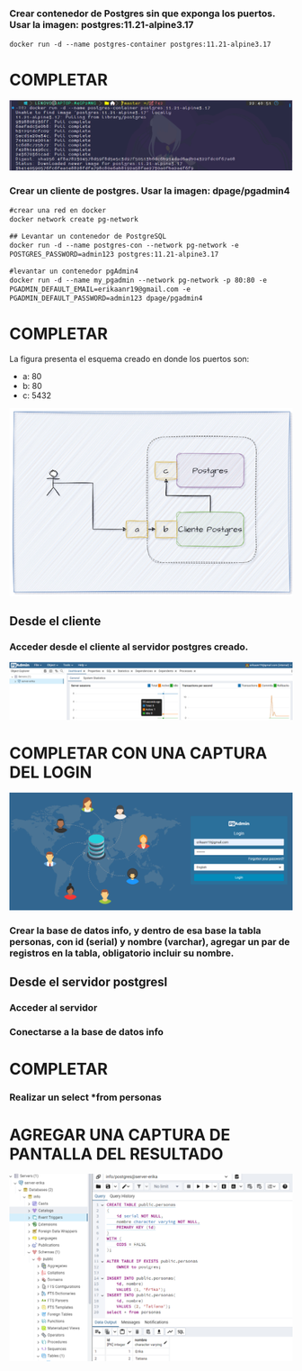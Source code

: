 ### Crear contenedor de Postgres sin que exponga los puertos. Usar la imagen: postgres:11.21-alpine3.17

```
docker run -d --name postgres-container postgres:11.21-alpine3.17
```

# COMPLETAR
![Contenedor Postgres](capturas/contenedorPostgres.png)
### Crear un cliente de postgres. Usar la imagen: dpage/pgadmin4
```
#crear una red en docker
docker network create pg-network
```
```
## Levantar un contenedor de PostgreSQL
docker run -d --name postgres-con --network pg-network -e POSTGRES_PASSWORD=admin123 postgres:11.21-alpine3.17
```
```
#levantar un contenedor pgAdmin4
docker run -d --name my_pgadmin --network pg-network -p 80:80 -e PGADMIN_DEFAULT_EMAIL=erikaanr19@gmail.com -e PGADMIN_DEFAULT_PASSWORD=admin123 dpage/pgadmin4
```

# COMPLETAR

La figura presenta el esquema creado en donde los puertos son:
- a: 80
- b: 80
- c: 5432

![Imagen](imagenes/esquema-ejercicio3.PNG)

## Desde el cliente
### Acceder desde el cliente al servidor postgres creado.
![acceder](capturas/inside.png)
# COMPLETAR CON UNA CAPTURA DEL LOGIN
![Login](capturas/login.png)
### Crear la base de datos info, y dentro de esa base la tabla personas, con id (serial) y nombre (varchar), agregar un par de registros en la tabla, obligatorio incluir su nombre.
## Desde el servidor postgresl
### Acceder al servidor
### Conectarse a la base de datos info
# COMPLETAR
### Realizar un select *from personas
# AGREGAR UNA CAPTURA DE PANTALLA DEL RESULTADO
![Base de datos info](capturas/dbInfo.png)